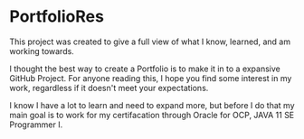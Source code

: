 # PortfolioRes

This project was created to give a full view of what I know, learned, and am working towards.
 
 I thought the best way to create a Portfolio is to make it in to a expansive GitHub Project.
For anyone reading this, I hope you find some interest in my work, regardless if it doesn't meet your expectations.

I know I have a lot to learn and need to expand more, but before I do that
my main goal is to work for my certifacation through Oracle for OCP, JAVA 11 SE Programmer I.
